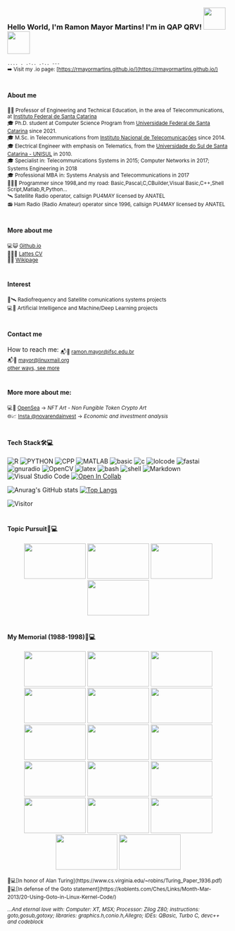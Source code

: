 ### Hello World, I'm Ramon Mayor Martins! I'm in QAP QRV! <img width="50" height="50" src="https://i.redd.it/nc4224rsomp71.gif"><img width="51" height="51" src="https://upload.wikimedia.org/wikipedia/commons/f/f2/Game_of_life_animated_glider.gif">

<sub>```.... . .-.. .-.. ---```</sub><br>
<sub>➡️ Visit my .io page: [https://rmayormartins.github.io/](https://rmayormartins.github.io/)</sub>
#
#### About me
<sub>👨‍🏫 Professor of Engineering and Technical Education, in the area of Telecommunications, at [Instituto Federal de Santa Catarina](www.ifsc.edu.br)</sub><br>
<sub>🎓 Ph.D. student at Computer Science Program from [Universidade Federal de Santa Catarina](www.ufsc.br) since 2021.</sub></sub><br>
<sub>🎓 M.Sc. in Telecommunications from [Instituto Nacional de Telecomunicações](www.inatel.br) since 2014.</sub><br>
<sub>🎓 Electrical Engineer with emphasis on Telematics, from the [Universidade do Sul de Santa Catarina - UNISUL](www.unisul.br) in 2010.</sub><br>
<sub>🎓 Specialist in: Telecommunications Systems in 2015; Computer Networks in 2017; Systems Engineering in 2018</sub><br>
<sub>🎓 Professional MBA in: Systems Analysis and Telecommunications in 2017</sub><br>
<sub>👨🏻‍💻 Programmer since 1998,and my road: Basic,Pascal,C,CBuilder,Visual Basic,C++,Shell Script,Matlab,R,Python...</sub><br>
<sub>🛰️ Satellite Radio operator, callsign PU4MAY licensed by ANATEL</sub><br>
<sub>📻 Ham Radio (Radio Amateur) operator since 1996, callsign PU4MAY licensed by ANATEL</sub>
#
#### More about me
<sub>💻😺 [Github.io](https://rmayormartins.github.io/)</sub><br>
<sub>📃👨‍🎓 [Lattes CV](http://lattes.cnpq.br/6289204315531991)</sub><br>
<sub>📑🏫 [Wikipage](https://wiki.sj.ifsc.edu.br/index.php/Ramon_Mayor_Martins)</sub>
#
#### Interest
<sub>📡🛰️ Radiofrequency and Satellite comunications systems projects</sub><br>
<sub>💻🤖 Artificial Intelligence and Machine/Deep Learning projects</sub>
#
#### Contact me
How to reach me:
<sub>📬🏫 ramon.mayor@ifsc.edu.br</sub><br>
<sub>📬🐧 mayor@linuxmail.org</sub><br>
<sub>[other ways, see more](https://rmayormartins.github.io/contact.html)</sub><br>
#
#### More more about me:
<sub>💻🎨 [OpenSea](https://opensea.io/collection/rmayormartins) -> _NFT Art - Non Fungible Token Crypto Art_</sub><br>
<sub>🌐📈 [Insta @novarendainvest](https://www.instagram.com/novarendainvest/) -> _Economic and investment analysis_</sub><br>
#
#### Tech Stack🛠💻

![R](https://img.shields.io/badge/-R-333333?style=flat&logo=r)
![PYTHON](https://img.shields.io/badge/-Python-333333?style=flat&logo=python)
![CPP](https://img.shields.io/badge/C++-Solutions-blue.svg?style=flat&logo=c++)
![MATLAB](https://www.mathworks.com/matlabcentral/images/matlab-file-exchange.svg)
![basic](https://img.shields.io/badge/Basic-MSX-blue)
![c](https://img.shields.io/badge/C-ANSI-blue)
![lolcode](https://img.shields.io/badge/LOLCODE-Esoteric%20Prog.%20Lang.-blue)
![fastai](https://img.shields.io/badge/Fast.ai-deep%20learning%20library-blue)
![gnuradio](https://img.shields.io/badge/GNU%20Radio-SDR%20Systems-blue)
![OpenCV](https://img.shields.io/badge/-OpenCV-333333?style=flat&logo=OpenCV)
![latex](https://img.shields.io/badge/Made%20with-LaTeX-1f425f.svg)
![bash](https://img.shields.io/badge/Made%20with-Bash-1f425f.svg)
![shell](https://img.shields.io/badge/Shell%20Script-using-blue)
![Markdown](https://img.shields.io/badge/-Markdown-333333?style=flat&logo=markdown)
![Visual Studio Code](https://img.shields.io/badge/-Visual%20Studio%20Code-333333?style=flat&logo=visual-studio-code&logoColor=007ACC)
[![Open In Collab](https://colab.research.google.com/assets/colab-badge.svg)](https://colab.research.google.com/github/Naereen/badges)


![Anurag's GitHub stats](https://github-readme-stats.vercel.app/api?username=rmayormartins&show_icons=true&theme=syjnthwave)
[![Top Langs](https://github-readme-stats.vercel.app/api/top-langs/?username=rmayormartins&layout=compact)](https://github.com/anuraghazra/github-readme-stats)

![Visitor](https://visitor-badge.laobi.icu/badge?page_id=username.rmayormartins)
#
#### Topic Pursuit🎯💻
<p align="center">
  <img width="140" height="80" src="https://upload.wikimedia.org/wikipedia/commons/4/4f/Animated_Hwss.gif">
  <img width="140" height="80" src="https://thumbs.gfycat.com/AffectionateMemorableGreyhounddog-size_restricted.gif">
 <img width="140" height="80" src="https://qph.fs.quoracdn.net/main-qimg-c05ec72225e19614f0cc10385d27525c">
  <img width="140" height="80" src="https://thumbs.gfycat.com/DisastrousGaseousAnole-max-1mb.gif">
</p>

#
#### My Memorial (1988-1998)🗿💻
<p align="center">
  <img width="140" height="80" src="https://www.msx.org/sites/default/files/news/2014/08/batman.png">
  <img width="140" height="80" src="https://user-images.githubusercontent.com/13935213/139339938-19f6d05b-2d75-41b4-ab8c-f984f442e4fd.png">
  <img width="140" height="80" src="https://user-images.githubusercontent.com/13935213/139340075-d18e1c3e-556f-400a-ab61-dad7a92460b9.png">
  <img width="140" height="80" src="https://j.gifs.com/vQOpJ3.gif">
 <img width="140" height="80" src="https://user-images.githubusercontent.com/13935213/145850530-5f758af9-a870-4bcf-ac47-53c450eb3876.png">
  <img width="140" height="80" src="https://i.ytimg.com/vi/fKU-NMrK4qw/hqdefault.jpg">
  <img width="140" height="80" src="https://upload.wikimedia.org/wikipedia/commons/7/71/Msxbasic.png">
  <img width="140" height="80" src="https://winworldpc.com/res/img/screenshots/2x-adf890821833e9f6e089b94ddd35b36b-Turbo%20C%202.0%20-%20Splash.png">
  <img width="140" height="80" src="https://i.pinimg.com/originals/35/ad/3e/35ad3e02c2a21a6164f6e9fa525e9bc0.gif">
  <img width="140" height="80" src="https://thumbs.gfycat.com/FrankFavoriteAfricanmolesnake-max-1mb.gif">
  <img width="140" height="80" src="https://user-images.githubusercontent.com/13935213/139536119-e2450078-5f14-4377-813a-07975e44c30e.png">
  <img width="140" height="80" src="https://thumbs.gfycat.com/RequiredShamefulCopperhead-size_restricted.gif">
   <img width="140" height="80" src="https://www.myabandonware.com/media/screenshots/n/nigel-mansells-world-championship-racing-1m5/nigel-mansells-world-championship-racing_4.png">
  <img width="140" height="80" src="https://s2.glbimg.com/0A4q4bt82qmQSbfbTKQiooZ263g=/0x0:1258x720/984x0/smart/filters:strip_icc()/i.s3.glbimg.com/v1/AUTH_59edd422c0c84a879bd37670ae4f538a/internal_photos/bs/2019/n/B/EPqiaiRyO4sdPjQPyCOg/allejo-international-superstar-soccer.jpg">
  <img width="140" height="80" src="https://user-images.githubusercontent.com/13935213/145812197-4d42e96b-f0e2-41cc-81f6-fb3c5ea32359.png">
  <img width="140" height="80" src="https://user-images.githubusercontent.com/13935213/145812328-efa4624b-3b8b-46cc-9d05-dcf57dfcc6f3.png">
  <img width="140" height="80" src="https://user-images.githubusercontent.com/13935213/146217554-7173f7c6-cac8-4837-bb49-cf81dfcce54b.png">
</p>
<sub>📃💻[In honor of Alan Turing](https://www.cs.virginia.edu/~robins/Turing_Paper_1936.pdf)</sub><br>
<sub>📢💻[In defense of the Goto statement](https://koblents.com/Ches/Links/Month-Mar-2013/20-Using-Goto-in-Linux-Kernel-Code/)</sub><br>


<sub>_...And eternal love with: Computer: XT, MSX; Processor: Zilog Z80; instructions: goto,gosub,gotoxy; libraries: graphics.h,conio.h,Allegro; IDEs: QBasic, Turbo C, devc++ and codeblock_</sub><br>
